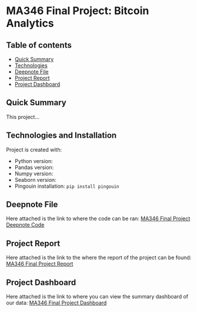 # MA346 Final Project: Bitcoin Analytics

## Table of contents
* [Quick Summary](#quick-summary)
* [Technologies](#technologies-and-installation)
* [Deepnote File](#deepnote-file)
* [Project Report](#project-report)
* [Project Dashboard](#project-dashboard)

## Quick Summary
This project...
	
## Technologies and Installation
Project is created with:
* Python version: 
* Pandas version: 
* Numpy version: 
* Seaborn version:
* Pingouin installation: ```pip install pingouin```

## Deepnote File

Here attached is the link to where the code can be ran:
[MA346 Final Project Deepnote Code](https://www.google.com "Deepnote Coding File")

## Project Report

Here attached is the link to the where the report of the project can be found:
[MA346 Final Project Report](https://www.google.com "Project Report")

## Project Dashboard

Here attached is the link to where you can view the summary dashboard of our data:
[MA346 Final Project Dashboard](https://www.google.com "Project Dashboard")
